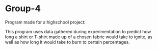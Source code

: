 # Group-4
Program made for a highschool project:

This program uses data gathered during experimentation to predict how long a shirt or T-shirt made up of a chosen fabric
would take to ignite, as well as how long it would take to burn to certain percentages.

